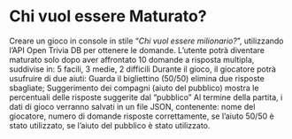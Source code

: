 # Chi vuol essere Maturato?

Creare un gioco in console in stile “*Chi vuol essere milionario?*”, utilizzando l’API Open Trivia DB per ottenere le domande.
L’utente potrà diventare maturato solo dopo aver affrontato 10 domande a risposta multipla, suddivise in: 5 facili, 3 medie, 2 difficili
Durante il gioco, il giocatore potrà usufruire di due aiuti: Guarda il bigliettino (50/50) elimina due risposte sbagliate; Suggerimento dei compagni (aiuto del pubblico) mostra le percentuali delle risposte suggerite dal “pubblico”
Al termine della partita, i dati di gioco verranno salvati in un file JSON, contenente: nome del giocatore, numero di domande risposte correttamente, se l’aiuto 50/50 è stato utilizzato, se l’aiuto del pubblico è stato utilizzato.
